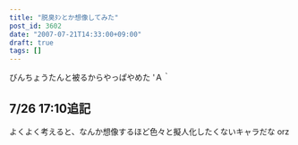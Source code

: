 ```yaml
---
title: "脱臭ﾀﾝとか想像してみた"
post_id: 3602
date: "2007-07-21T14:33:00+09:00"
draft: true
tags: []
---
```



びんちょうたんと被るからやっぱやめた 'Ａ｀
## 7/26 17:10追記
よくよく考えると、なんか想像するほど色々と擬人化したくないキャラだな orz
